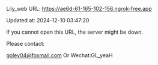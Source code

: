 Lily_web URL: https://ae6d-61-165-102-156.ngrok-free.app

Updated at: 2024-12-10 03:47:20

If you cannot open this URL, the server might be down.

Please contact: 

goley04@foxmail.com Or Wechat:GL_yeaH